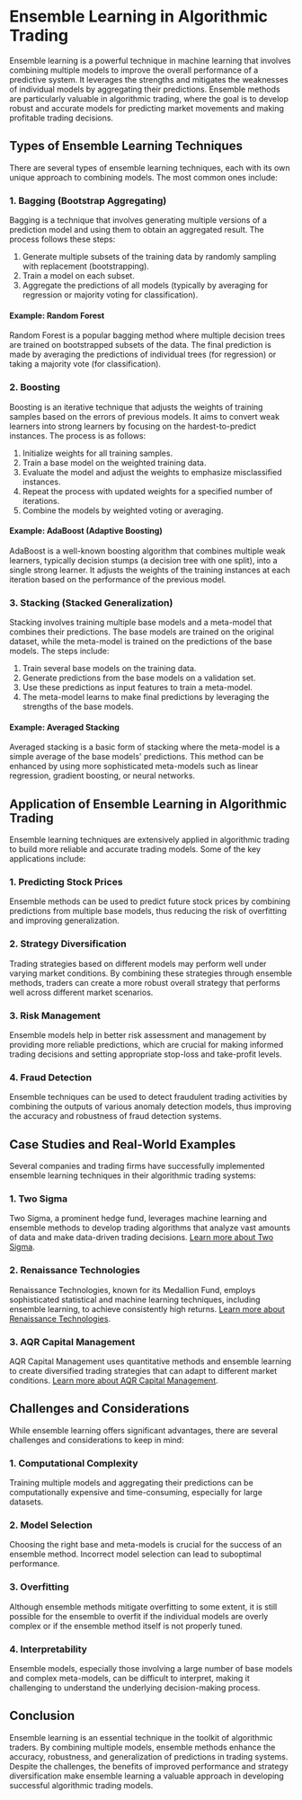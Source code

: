 # Ensemble Learning in Algorithmic Trading

Ensemble learning is a powerful technique in machine learning that involves combining multiple models to improve the overall performance of a predictive system. It leverages the strengths and mitigates the weaknesses of individual models by aggregating their predictions. Ensemble methods are particularly valuable in algorithmic trading, where the goal is to develop robust and accurate models for predicting market movements and making profitable trading decisions.

## Types of Ensemble Learning Techniques

There are several types of ensemble learning techniques, each with its own unique approach to combining models. The most common ones include:

### 1. Bagging (Bootstrap Aggregating)
Bagging is a technique that involves generating multiple versions of a prediction model and using them to obtain an aggregated result. The process follows these steps:
1. Generate multiple subsets of the training data by randomly sampling with replacement (bootstrapping).
2. Train a model on each subset.
3. Aggregate the predictions of all models (typically by averaging for regression or majority voting for classification).

#### Example: Random Forest
Random Forest is a popular bagging method where multiple decision trees are trained on bootstrapped subsets of the data. The final prediction is made by averaging the predictions of individual trees (for regression) or taking a majority vote (for classification).

### 2. Boosting
Boosting is an iterative technique that adjusts the weights of training samples based on the errors of previous models. It aims to convert weak learners into strong learners by focusing on the hardest-to-predict instances. The process is as follows:
1. Initialize weights for all training samples.
2. Train a base model on the weighted training data.
3. Evaluate the model and adjust the weights to emphasize misclassified instances.
4. Repeat the process with updated weights for a specified number of iterations.
5. Combine the models by weighted voting or averaging.

#### Example: AdaBoost (Adaptive Boosting)
AdaBoost is a well-known boosting algorithm that combines multiple weak learners, typically decision stumps (a decision tree with one split), into a single strong learner. It adjusts the weights of the training instances at each iteration based on the performance of the previous model.

### 3. Stacking (Stacked Generalization)
Stacking involves training multiple base models and a meta-model that combines their predictions. The base models are trained on the original dataset, while the meta-model is trained on the predictions of the base models. The steps include:
1. Train several base models on the training data.
2. Generate predictions from the base models on a validation set.
3. Use these predictions as input features to train a meta-model.
4. The meta-model learns to make final predictions by leveraging the strengths of the base models.

#### Example: Averaged Stacking
Averaged stacking is a basic form of stacking where the meta-model is a simple average of the base models' predictions. This method can be enhanced by using more sophisticated meta-models such as linear regression, gradient boosting, or neural networks.

## Application of Ensemble Learning in Algorithmic Trading

Ensemble learning techniques are extensively applied in algorithmic trading to build more reliable and accurate trading models. Some of the key applications include:

### 1. Predicting Stock Prices
Ensemble methods can be used to predict future stock prices by combining predictions from multiple base models, thus reducing the risk of overfitting and improving generalization.

### 2. Strategy Diversification
Trading strategies based on different models may perform well under varying market conditions. By combining these strategies through ensemble methods, traders can create a more robust overall strategy that performs well across different market scenarios.

### 3. Risk Management
Ensemble models help in better risk assessment and management by providing more reliable predictions, which are crucial for making informed trading decisions and setting appropriate stop-loss and take-profit levels.

### 4. Fraud Detection
Ensemble techniques can be used to detect fraudulent trading activities by combining the outputs of various anomaly detection models, thus improving the accuracy and robustness of fraud detection systems.

## Case Studies and Real-World Examples

Several companies and trading firms have successfully implemented ensemble learning techniques in their algorithmic trading systems:

### 1. Two Sigma
Two Sigma, a prominent hedge fund, leverages machine learning and ensemble methods to develop trading algorithms that analyze vast amounts of data and make data-driven trading decisions. [Learn more about Two Sigma](https://www.twosigma.com/).

### 2. Renaissance Technologies
Renaissance Technologies, known for its Medallion Fund, employs sophisticated statistical and machine learning techniques, including ensemble learning, to achieve consistently high returns. [Learn more about Renaissance Technologies](https://www.rentec.com/).

### 3. AQR Capital Management
AQR Capital Management uses quantitative methods and ensemble learning to create diversified trading strategies that can adapt to different market conditions. [Learn more about AQR Capital Management](https://www.aqr.com/).

## Challenges and Considerations

While ensemble learning offers significant advantages, there are several challenges and considerations to keep in mind:

### 1. Computational Complexity
Training multiple models and aggregating their predictions can be computationally expensive and time-consuming, especially for large datasets.

### 2. Model Selection
Choosing the right base and meta-models is crucial for the success of an ensemble method. Incorrect model selection can lead to suboptimal performance.

### 3. Overfitting
Although ensemble methods mitigate overfitting to some extent, it is still possible for the ensemble to overfit if the individual models are overly complex or if the ensemble method itself is not properly tuned.

### 4. Interpretability
Ensemble models, especially those involving a large number of base models and complex meta-models, can be difficult to interpret, making it challenging to understand the underlying decision-making process.

## Conclusion

Ensemble learning is an essential technique in the toolkit of algorithmic traders. By combining multiple models, ensemble methods enhance the accuracy, robustness, and generalization of predictions in trading systems. Despite the challenges, the benefits of improved performance and strategy diversification make ensemble learning a valuable approach in developing successful algorithmic trading models.
